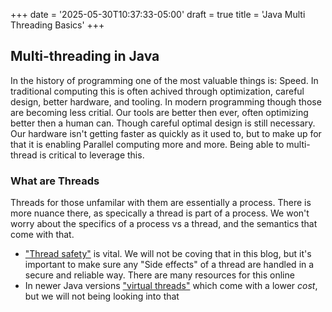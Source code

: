 +++
date = '2025-05-30T10:37:33-05:00'
draft = true
title = 'Java Multi Threading Basics'
+++

## Multi-threading in Java

In the history of programming one of the most valuable things is: Speed. In traditional computing this is often achived through optimization, careful design, better hardware, and tooling. In modern programming though those are becoming less critial. Our tools are better then ever, often optimizing better then a human can. Though careful optimal design is still necessary. Our hardware isn't getting faster as quickly as it used to, but to make up for that it is enabling Parallel computing more and more. Being able to multi-thread is critical to leverage this. 

### What are Threads

Threads for those unfamilar with them are essentially a process. There is more nuance there, as specically a thread is part of a process. We won't worry about the specifics of a process vs a thread, and the semantics that come with that. 



- ["Thread safety"](https://en.wikipedia.org/wiki/Thread_safety) is vital. We will not be coving that in this blog, but it's important to make sure any "Side effects" of a thread are handled in a secure and reliable way. There are many resources for this online
- In newer Java versions ["virtual threads"](https://www.baeldung.com/java-virtual-thread-vs-thread) which come with a lower *cost*, but we will not being looking into that